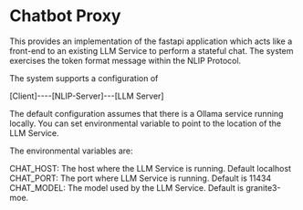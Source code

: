 # Chatbot Proxy 

This provides an implementation of the fastapi application which acts like a front-end to an existing LLM Service to perform a stateful chat.
The system exercises the token format message within the NLIP Protocol.  

The system supports a configuration of 

[Client]----[NLIP-Server]---[LLM Server]


The default configuration assumes that there is a Ollama service running locally. You can set environmental variable to point to the location of the LLM Service. 

The environmental variables are: 

CHAT_HOST: The host where the LLM Service is running. Default localhost 
CHAT_PORT: The port where LLM Service is running. Default is 11434
CHAT_MODEL: The model used by the LLM Service. Default is granite3-moe. 
